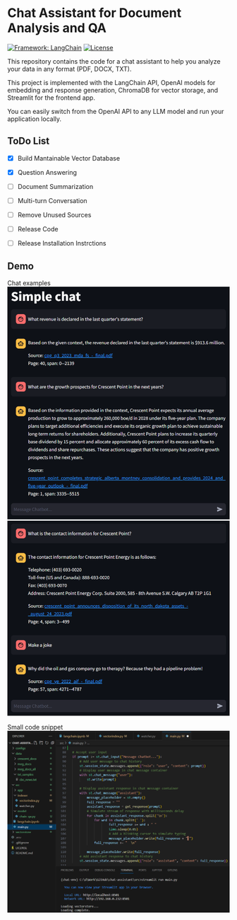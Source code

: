 # Chat Assistant for Document Analysis and QA

[![Framework: LangChain ](https://img.shields.io/badge/Framework-LangChain_🦜-green)](https://github.com/langchain-ai/langchain) [![License](https://img.shields.io/badge/License-MIT-blue.svg)](https://opensource.org/licenses/MIT)

This repository contains the code for a chat assistant to help you analyze your data in any format (PDF, DOCX, TXT).

This project is implemented with the LangChain API, OpenAI models for embedding and response generation, ChromaDB for vector storage, and Streamlit for the frontend app.

You can easily switch from the OpenAI API to any LLM model and run your application locally.


## ToDo List

- [x] Build Mantainable Vector Database
- [x] Question Answering
- [ ] Document Summarization
- [ ] Multi-turn Conversation
- [ ] Remove Unused Sources
- [ ] Release Code
- [ ] Release Installation Instrctions


## Demo

Chat examples
![chat_qa_1](./images/chat_qa_1.png)
![chat_qa_2](./images/chat_qa_2.png)

Small code snippet
![code_1](./images/code_snippet.png)
